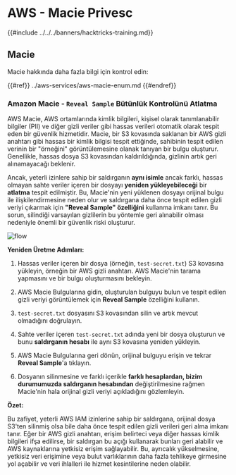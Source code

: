# AWS - Macie Privesc

{{#include ../../../banners/hacktricks-training.md}}

## Macie

Macie hakkında daha fazla bilgi için kontrol edin:

{{#ref}}
../aws-services/aws-macie-enum.md
{{#endref}}

### Amazon Macie - `Reveal Sample` Bütünlük Kontrolünü Atlatma

AWS Macie, AWS ortamlarında kimlik bilgileri, kişisel olarak tanımlanabilir bilgiler (PII) ve diğer gizli veriler gibi hassas verileri otomatik olarak tespit eden bir güvenlik hizmetidir. Macie, bir S3 kovasında saklanan bir AWS gizli anahtarı gibi hassas bir kimlik bilgisi tespit ettiğinde, sahibinin tespit edilen verinin bir "örneğini" görüntülemesine olanak tanıyan bir bulgu oluşturur. Genellikle, hassas dosya S3 kovasından kaldırıldığında, gizlinin artık geri alınamayacağı beklenir.

Ancak, yeterli izinlere sahip bir saldırganın **aynı isimle** ancak farklı, hassas olmayan sahte veriler içeren bir dosyayı **yeniden yükleyebileceği** bir **atlatma** tespit edilmiştir. Bu, Macie'nin yeni yüklenen dosyayı orijinal bulgu ile ilişkilendirmesine neden olur ve saldırgana daha önce tespit edilen gizli veriyi çıkarmak için **"Reveal Sample" özelliğini** kullanma imkanı tanır. Bu sorun, silindiği varsayılan gizlilerin bu yöntemle geri alınabilir olması nedeniyle önemli bir güvenlik riski oluşturur.

![flow](https://github.com/user-attachments/assets/7b83f2d3-1690-41f1-98cc-05ccd0154a66)

**Yeniden Üretme Adımları:**

1. Hassas veriler içeren bir dosya (örneğin, `test-secret.txt`) S3 kovasına yükleyin, örneğin bir AWS gizli anahtarı. AWS Macie'nin tarama yapmasını ve bir bulgu oluşturmasını bekleyin.

2. AWS Macie Bulgularına gidin, oluşturulan bulguyu bulun ve tespit edilen gizli veriyi görüntülemek için **Reveal Sample** özelliğini kullanın.

3. `test-secret.txt` dosyasını S3 kovasından silin ve artık mevcut olmadığını doğrulayın.

4. Sahte veriler içeren `test-secret.txt` adında yeni bir dosya oluşturun ve bunu **saldırganın hesabı** ile aynı S3 kovasına yeniden yükleyin.

5. AWS Macie Bulgularına geri dönün, orijinal bulguyu erişin ve tekrar **Reveal Sample**'a tıklayın.

6. Dosyanın silinmesine ve farklı içerikle **farklı hesaplardan, bizim durumumuzda saldırganın hesabından** değiştirilmesine rağmen Macie'nin hala orijinal gizli veriyi açıkladığını gözlemleyin.

**Özet:**

Bu zafiyet, yeterli AWS IAM izinlerine sahip bir saldırgana, orijinal dosya S3'ten silinmiş olsa bile daha önce tespit edilen gizli verileri geri alma imkanı tanır. Eğer bir AWS gizli anahtarı, erişim belirteci veya diğer hassas kimlik bilgileri ifşa edilirse, bir saldırgan bu açığı kullanarak bunları geri alabilir ve AWS kaynaklarına yetkisiz erişim sağlayabilir. Bu, ayrıcalık yükselmesine, yetkisiz veri erişimine veya bulut varlıklarının daha fazla tehlikeye girmesine yol açabilir ve veri ihlalleri ile hizmet kesintilerine neden olabilir.
